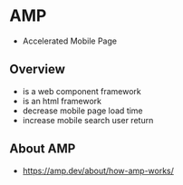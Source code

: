 # AMP
* Accelerated Mobile Page

## Overview
* is a web component framework
* is an html framework
* decrease mobile page load time
* increase mobile search user return


## About AMP
* https://amp.dev/about/how-amp-works/
